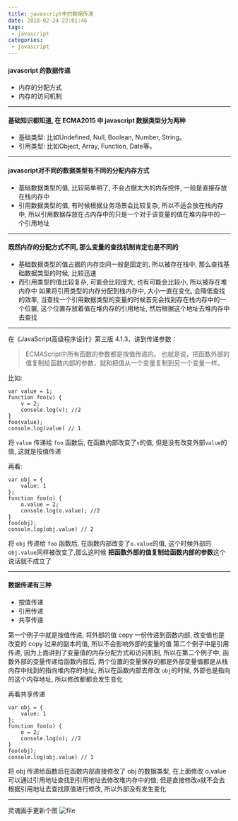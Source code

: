 ```yaml
---
title: javascript中的数据传递
date: 2018-02-24 22:01:46
tags:
 - javascript
categories:
 - javascript
---
```



#### javascript 的数据传递
 - 内存的分配方式
 - 内存的访问机制

---
#### 基础知识都知道, 在 ECMA2015 中 javascript 数据类型分为两种
- 基础类型: 比如Undefined, Null, Boolean, Number, String。
- 引用类型: 比如Object, Array, Function, Date等。
---
#### javascript对不同的数据类型有不同的分配内存方式

 - 基础数据类型的值, 比较简单明了, 不会占据太大的内存控件, 一般是直接存放在栈内存中
 - 引用数据类型的值, 有时候根据业务场景会比较复杂, 所以不适合放在栈内存中, 所以引用数据存放在占内存中的只是一个对于该变量的值在堆内存中的一个引用地址
---
#### 既然内存的分配方式不同, 那么变量的查找机制肯定也是不同的

 - 基础数据类型的值占据的内存空间一般是固定的, 所以被存在栈中, 那么查找基础数据类型的时候, 比较迅速
 - 而引用类型的值比较复杂, 可能会比较庞大, 也有可能会比较小, 所以被存在堆内存中
  如果将引用类型的内存分配到栈内存中, 大小一直在变化, 会降低查找的效率, 当查找一个引用数据类型的变量的时候首先会找到存在栈内存中的一个位置, 这个位置存放着值在堆内存的引用地址, 然后根据这个地址去堆内存中去查找

---
 在《JavaScript高级程序设计》第三版 4.1.3，讲到传递参数：
> ECMAScript中所有函数的参数都是按值传递的。
也就是说，把函数外部的值复制给函数内部的参数，就和把值从一个变量复制到另一个变量一样。

比如:
```
var value = 1;
function foo(v) {
    v = 2;
    console.log(v); //2
}
foo(value);
console.log(value) // 1
```
将 `value` 传递给 `foo` 函数后, 在函数内部改变了`v`的值, 但是没有改变外部`value`的值, 这就是按值传递

再看:

```
var obj = {
    value: 1
};
function foo(o) {
    o.value = 2;
    console.log(o.value); //2
}
foo(obj);
console.log(obj.value) // 2
```
将 `obj` 传递给 `foo` 函数后, 在函数内部改变了`o.value`的值,  这个时候外部的 `obj.value`同样被改变了,那么这时候 **把函数外部的值复制给函数内部的参数**这个说话就不成立了

---
#### 数据传递有三种

- 按值传递
- 引用传递
- 共享传递

第一个例子中就是按值传递, 将外部的值 copy 一份传递到函数内部, 改变值也是改变的 copy 过来的副本的值, 所以不会影响外部的变量的值
第二个例子中是引用传递, 因为上面讲到了变量值的内存分配方式和访问机制, 所以在第二个例子中, 函数外部的变量传递给函数内部后, 两个位置的变量保存的都是外部变量值都是从栈内存中找到的指向堆内存的地址, 所以在函数内部去修改 `obj`的时候, 外部也是指向的这个内存地址, 所以修改都都会发生变化

再看共享传递
```
var obj = {
    value: 1
};
function foo(o) {
    o = 2;
    console.log(o); //2
}
foo(obj);
console.log(obj.value) // 1
```
将 obj 传递给函数后在函数内部直接修改了 obj 的数据类型, 在上面修改 o.value 可以通过引用地址查找到引用地址去修改堆内存中的值, 但是直接修改`o`就不会去根据引用地址去查找原值进行修改, 所以外部没有发生变化

---
灵魂画手更新个图
![file](https://cdn.iluoy.com/uploads/articles/9104e579085a73bbfdbf757f95821c32.png)